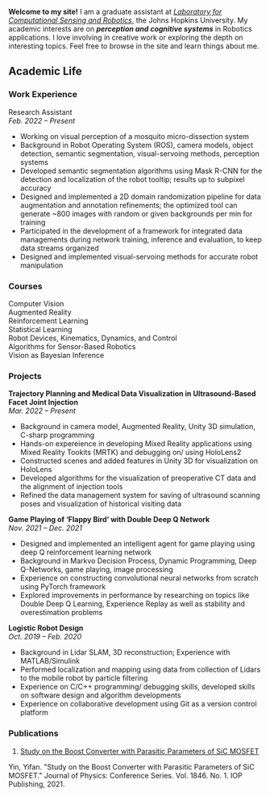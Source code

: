 <!-- You can use the [editor on GitHub](https://github.com/yifanyin11/yifanyin11.github.io/edit/main/index.md) to maintain and preview the content for your website in Markdown files. -->

**Welcome to my site!** I am a graduate assistant at [_Laboratory for Computational Sensing and Robotics_](https://lcsr.jhu.edu/), the Johns Hopkins University. My academic interests are on **_perception and cognitive systems_** in Robotics applications. I love involving in creative work or exploring the depth on interesting topics. Feel free to browse in the site and learn things about me.

## Academic Life

### Work Experience
Research Assistant \
_Feb. 2022 – Present_  

* Working on visual perception of a mosquito micro-dissection system 
* Background in Robot Operating System (ROS), camera models, object detection, semantic segmentation, visual-servoing methods, perception systems
* Developed semantic segmentation algorithms using Mask R-CNN for the detection and localization of the robot tooltip; results up to subpixel accuracy
* Designed and implemented a 2D domain randomization pipeline for data augmentation and annotation refinements; the optimized tool can generate ~800 images with random or given backgrounds per min for training 
* Participated in the development of a framework for integrated data managements during network training, inference and evaluation, to keep data streams organized     
* Designed and implemented visual-servoing methods for accurate robot manipulation   


### Courses
Computer Vision  
Augmented Reality \
Reinforcement Learning  
Statistical Learning   
Robot Devices, Kinematics, Dynamics, and Control  
Algorithms for Sensor-Based Robotics \
Vision as Bayesian Inference

### Projects
**Trajectory Planning and Medical Data Visualization in Ultrasound-Based Facet Joint Injection** \
_Mar. 2022 – Present_

* Background in camera model, Augmented Reality, Unity 3D simulation, C-sharp programming
* Hands-on expereience in developing Mixed Reality applications using Mixed Reality Tookits (MRTK) and debugging on/ using HoloLens2
* Constructed scenes and added features in Unity 3D for visualization on HoloLens
* Developed algorithms for the visualization of preoperative CT data and the alignment of injection tools
* Refined the data management system for saving of ultrasound scanning poses and visualization of historical visiting data 

**Game Playing of ‘Flappy Bird’ with Double Deep Q Network** \
_Nov. 2021 – Dec. 2021_

* Designed and implemented an intelligent agent for game playing using deep Q reinforcement learning network
* Background in Markvo Decision Process, Dynamic Programming, Deep Q-Networks, game playing, image processing
* Experience on constructing convolutional neural networks from scratch using PyTorch framework
* Explored improvements in performance by researching on topics like Double Deep Q Learning, Experience Replay as well as stability and overestimation problems

**Logistic Robot Design** \
_Oct. 2019 – Feb. 2020_

* Background in Lidar SLAM, 3D reconstruction; Experience with MATLAB/Simulink
* Performed localization and mapping using data from collection of Lidars to the mobile robot by particle filtering
* Experience on C/C++ programming/ debugging skills, developed skills on software design and algorithm developments
* Experience on collaborative development using Git as a version control platform

### Publications
1. [Study on the Boost Converter with Parasitic Parameters of SiC MOSFET](https://iopscience.iop.org/article/10.1088/1742-6596/1846/1/012061) 

  Yin, Yifan. "Study on the Boost Converter with Parasitic Parameters of SiC MOSFET." Journal of Physics: Conference Series. Vol. 1846. No. 1. IOP Publishing, 2021.

